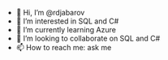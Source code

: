 - 👋 Hi, I’m @rdjabarov
- 👀 I’m interested in SQL and C#
- 🌱 I’m currently learning Azure
- 💞️ I’m looking to collaborate on SQL and C#
- 📫 How to reach me: ask me

<!---
rdjabarov/rdjabarov is a ✨ special ✨ repository because its `README.md` (this file) appears on your GitHub profile.
You can click the Preview link to take a look at your changes.
--->
